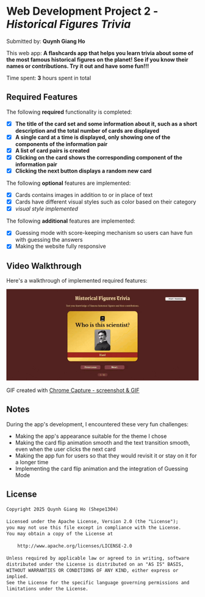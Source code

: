 # Web Development Project 2 - _Historical Figures Trivia_

Submitted by: **Quynh Giang Ho**

This web app: **A flashcards app that helps you learn trivia about some of the most famous historical figures on the planet! See if you know their names or contributions. Try it out and have some fun!!!**

Time spent: **3** hours spent in total

## Required Features

The following **required** functionality is completed:

- [x] **The title of the card set and some information about it, such as a short description and the total number of cards are displayed**
- [x] **A single card at a time is displayed, only showing one of the components of the information pair**
- [x] **A list of card pairs is created**
- [x] **Clicking on the card shows the corresponding component of the information pair**
- [x] **Clicking the next button displays a random new card**

The following **optional** features are implemented:

- [x] Cards contains images in addition to or in place of text
- [x] Cards have different visual styles such as color based on their category
- [x] _visual style implemented_

The following **additional** features are implemented:

- [x] Guessing mode with score-keeping mechanism so users can have fun with guessing the answers
- [x] Making the website fully responsive

## Video Walkthrough

Here's a walkthrough of implemented required features:

<img src='./src/assets/images/demo.gif' title='Video Walkthrough' width='' alt='Video Walkthrough' />

<!-- Replace this with whatever GIF tool you used! -->

GIF created with [Chrome Capture - screenshot & GIF](https://chromewebstore.google.com/detail/chrome-capture-screenshot/ggaabchcecdbomdcnbahdfddfikjmphe)

<!-- Recommended tools:
[Kap](https://getkap.co/) for macOS
[ScreenToGif](https://www.screentogif.com/) for Windows
[peek](https://github.com/phw/peek) for Linux. -->

## Notes

During the app's development, I encountered these very fun challenges:

- Making the app's appearance suitable for the theme I chose
- Making the card flip animation smooth and the text transition smooth, even when the user clicks the next card
- Making the app fun for users so that they would revisit it or stay on it for a longer time
- Implementing the card flip animation and the integration of Guessing Mode

## License

    Copyright 2025 Quynh Giang Ho (Shepe1304)

    Licensed under the Apache License, Version 2.0 (the "License");
    you may not use this file except in compliance with the License.
    You may obtain a copy of the License at

        http://www.apache.org/licenses/LICENSE-2.0

    Unless required by applicable law or agreed to in writing, software
    distributed under the License is distributed on an "AS IS" BASIS,
    WITHOUT WARRANTIES OR CONDITIONS OF ANY KIND, either express or implied.
    See the License for the specific language governing permissions and
    limitations under the License.

